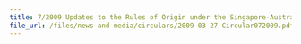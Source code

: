 ```yaml
---
title: 7/2009 Updates to the Rules of Origin under the Singapore-Australia Free Trade Agreement (SAFTA)
file_url: /files/news-and-media/circulars/2009-03-27-Circular072009.pdf
---
```

